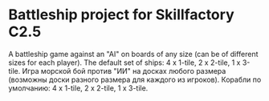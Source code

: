 # Battleship project for Skillfactory C2.5
A battleship game against an "AI" on boards of any size (can be of different sizes for each player). The default set of ships: 4 x 1-tile, 2 x 2-tile, 1 x 3-tile.
Игра морской бой против "ИИ" на досках любого размера (возможны доски разного размера для каждого из игроков). Корабли по умолчанию: 4 x 1-tile, 2 x 2-tile, 1 x 3-tile.
